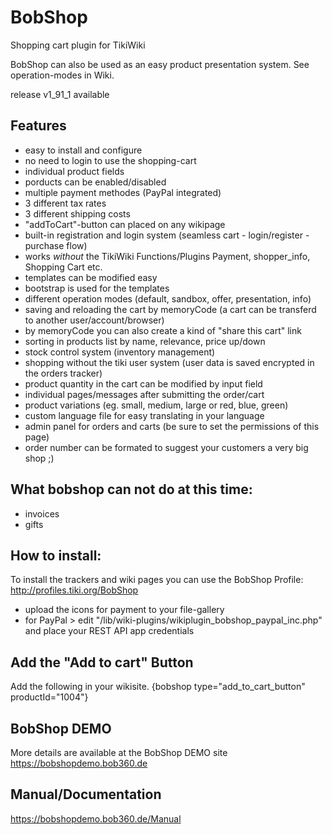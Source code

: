 # BobShop
Shopping cart plugin for TikiWiki

BobShop can also be used as an easy product presentation system. See operation-modes in Wiki.

release v1_91_1 available

## Features
- easy to install and configure
- no need to login to use the shopping-cart 
- individual product fields
- porducts can be enabled/disabled
- multiple payment methodes (PayPal integrated)
- 3 different tax rates
- 3 different shipping costs
- "addToCart"-button can placed on any wikipage
- built-in registration and login system (seamless cart - login/register - purchase flow)
- works _without_ the TikiWiki Functions/Plugins Payment, shopper_info, Shopping Cart etc.
- templates can be modified easy
- bootstrap is used for the templates
- different operation modes (default, sandbox, offer, presentation, info)
- saving and reloading the cart by memoryCode (a cart can be transferd to another user/account/browser)
- by memoryCode you can also create a kind of "share this cart" link
- sorting in products list by name, relevance, price up/down
- stock control system (inventory management)
- shopping without the tiki user system (user data is saved encrypted in the orders tracker)
- product quantity in the cart can be modified by input field
- individual pages/messages after submitting the order/cart
- product variations (eg. small, medium, large or red, blue, green)
- custom language file for easy translating in your language
- admin panel for orders and carts (be sure to set the permissions of this page)
- order number can be formated to suggest your customers a very big shop ;)

## What bobshop can not do at this time:
- invoices
- gifts

## How to install:
To install the trackers and wiki pages you can use the BobShop Profile:
http://profiles.tiki.org/BobShop

- upload the icons for payment to your file-gallery
- for PayPal > edit "/lib/wiki-plugins/wikiplugin_bobshop_paypal_inc.php" and place your REST API app credentials

## Add the "Add to cart" Button
Add the following in your wikisite.
{bobshop type="add_to_cart_button" productId="1004"}

## BobShop DEMO
More details are available at the BobShop DEMO site
https://bobshopdemo.bob360.de

## Manual/Documentation
https://bobshopdemo.bob360.de/Manual

